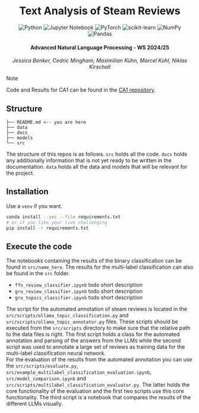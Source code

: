 <div align="center">

<h1>Text Analysis of Steam Reviews</h1>

![Python](https://img.shields.io/badge/python-3670A0?style=for-the-badge&logo=python&logoColor=ffdd54)
![Jupyter Notebook](https://img.shields.io/badge/jupyter-%23FA0F00.svg?style=for-the-badge&logo=jupyter&logoColor=white)
![PyTorch](https://img.shields.io/badge/PyTorch-%23EE4C2C.svg?style=for-the-badge&logo=PyTorch&logoColor=white)
![scikit-learn](https://img.shields.io/badge/scikit--learn-%23F7931E.svg?style=for-the-badge&logo=scikit-learn&logoColor=white)
![NumPy](https://img.shields.io/badge/numpy-%23013243.svg?style=for-the-badge&logo=numpy&logoColor=white)
![Pandas](https://img.shields.io/badge/pandas-%23150458.svg?style=for-the-badge&logo=pandas&logoColor=white)

<h4>Advanced Natural Language Processing - WS 2024/25</h4>

_Jessica Benker, Cedric Mingham, Maximilian Kühn, Marcel Kohl, Niklas Kirschall_

</div>

> [!NOTE]  
> Code and Results for CA1 can be found in the [CA1 repository](https://github.com/maxikuehn/ANLP_WS24).

## Structure

```
├── README.md <-- you are here
├── data
├── docs
├── models
└── src
```

The structure of this repos is as follows. `src` holds all the code. `docs` holds any additionally
information that is not yet ready to be written in the documentation. `data`
holds all the data and models that will be relevant for the project.

## Installation

Use a `venv` if you want.

```sh
conda install --yes --file requirements.txt
# or if you like your live challenging
pip install -r requirements.txt
```

## Execute the code

The notebooks containing the results of the binary classification can be found in `src/name_here`.
The results for the multi-label classification can also be found in the `src` folder.

- `ffn_review_classifier.ipynb` todo short description
- `gru_review_classifier.ipynb` todo short description
- `gru_topics_classifier.ipynb` todo short description

The script for the automated annotation of steam reviews is located in the
`src/scripts/ollama_topic_classification.py` and `src/scripts/ollama_topic_annotator.py` files.
These scripts should be executed from the `src/scripts` directory to make sure that the relative
path to the data files is right. The first script holds a class for the automated annotation and
parsing of the answers from the LLMs while the second script was used to annotate a large set of
reviews as training data for the multi-label classification neural network.  
For the evaluation of the results from the automated annotation you can use the
`src/scripts/evaluate.py`, `src/example_multilabel_classification_evaluation.ipynb`,
`src/model_comparison.ipynb` and `src/scripts/multilabel_classification_evaluator.py`. The latter
holds the core functionality of the evaluation and the first two scripts use this core
functionality. The third script is a notebook that compares the results of the different
LLMs visually.
